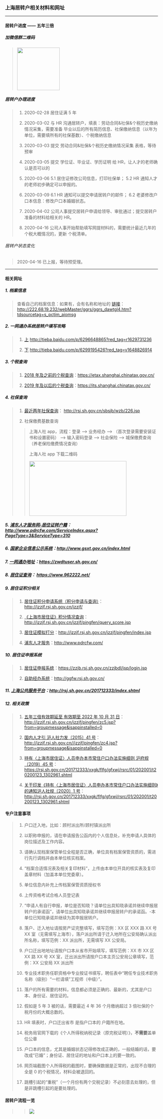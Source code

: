 ### 上海居转户相关材料和网址

---

#### 居转户进度 —— 五年三倍
##### 加微信群二维码
> <img src="/pics/README/001-磐石如丝微信二维码.png" width="140" height="140" align=center></img>

##### 居转户办理进度
> 1. 2020-02-28 居住证满 5 年
>
> 2. 2020-03-02 与 HR 沟通居转户，填表：劳动合同&社保&个税历史缴纳情况采集，需要准备 毕业以后的所有简历信息、社保缴纳信息（以年为单位，需要填所有的社保基数）、个税缴纳信息
>
> 3. 2020-03-03 提交 劳动合同&社保&个税历史缴纳情况采集 表格，等待预审
>
> 4. 2020-03-05 提交 学位证、毕业证、学历证明 给 HR，让人才的老师确认是否可以的
>
> 5. 2020-03-06 5.1 居住证修改公司信息，打印社保单； 5.2 HR 通知人才的老师初步确定可以申报的。
>
> 6. 2020-03-09 6.1 HR 通知可以提交申请居转户的邮件； 6.2 老婆修改户口本信息：修改户口本婚姻状态。
>
> 7. 2020-04-02 公司人事提交居转户申请给领导、审批通过；提交居转户准备的材料给相关的 HR。
>
> 8. 2020-04-16 公司人事开始帮助填写网提材料的，需要统计最近几年的个税大概情况的，更新 个税清单。


###### 居转户状态变化
> 2020-04-16 已上报，等待预受理。

---

#### 相关网址
##### 1. 档案信息
> 查看自己的档案信息：如果有，会有名称和地址的 [链接](http://222.68.19.232/webMaster/ggrs/ggrs_dawtgl4.htm?tdsourcetag=s_pctim_aiomsg)： http://222.68.19.232/webMaster/ggrs/ggrs_dawtgl4.htm?tdsourcetag=s_pctim_aiomsg

##### 2.  一网通办系统居转户填写攻略
> 1. [上](http://tieba.baidu.com/p/6296648865?red_tag=r1629731236) http://tieba.baidu.com/p/6296648865?red_tag=r1629731236
>
> 2. [下](http://tieba.baidu.com/p/6299195426?red_tag=v1648826914) http://tieba.baidu.com/p/6299195426?red_tag=v1648826914

##### 3. 个税查询
> 1. [2018 年及之前的个税查询](https://etax.shanghai.chinatax.gov.cn/)：https://etax.shanghai.chinatax.gov.cn/
>
> 2. [2019 年及以后的个税查询](https://its.shanghai.chinatax.gov.cn/)：https://its.shanghai.chinatax.gov.cn/

##### 4. 社保查询
> 1. [最近两年社保查询](http://rsj.sh.gov.cn/sbsjb/wzb/226.jsp)： http://rsj.sh.gov.cn/sbsjb/wzb/226.jsp
>
> 2. 社保缴费基数查询
>>
>> 上海人社 app，流程：登录 --> 业务经办 --> （首次登录需要安装证书和设置密码） --> 输入密码登录 --> 社会保险 --> 城保缴费查询（养老保险缴费情况查询）
>>
>> 上海人社 app 下载二维码
>>
>> <img src="/pics/README/002-shrsapp1.jpg" width="320" height="180" align=center></img>

##### 5. [浦东人才服务网-居住证转户籍](http://www.pdrcfw.com/ServiceIndex.aspx?PageType=3&ServiceType=310)：http://www.pdrcfw.com/ServiceIndex.aspx?PageType=3&ServiceType=310

##### 6. [国家企业信息公示系统](http://www.gsxt.gov.cn/index.html)：http://www.gsxt.gov.cn/index.html

##### 7. [一网通办地址](https://zwdtuser.sh.gov.cn/)：https://zwdtuser.sh.gov.cn/

##### 8. [居住证查询]( https://www.962222.net/)： https://www.962222.net/

##### 9. 居住证积分相关
> 1. [居住证积分申请系统（积分申请与查询）](http://jzzjf.rsj.sh.gov.cn/jzzjf/)：http://jzzjf.rsj.sh.gov.cn/jzzjf/
>
> 2. [《上海市居住证》积分情况查询](http://jzzjf.rsj.sh.gov.cn/jzzjf/pingfen/query_score.jsp)：http://jzzjf.rsj.sh.gov.cn/jzzjf/pingfen/query_score.jsp
>
> 3. [居住证模拟打分](http://jzzjf.rsj.sh.gov.cn/jzzjf/pingfen/index.jsp)：http://jzzjf.rsj.sh.gov.cn/jzzjf/pingfen/index.jsp
>
> 4. [浦东人才服务](http://www.pdrcfw.com/)：http://www.pdrcfw.com/

##### 10. 居住证申报系统
> 1. [居住证申报系统](https://zzjb.rsj.sh.gov.cn/zzjbdl/jsp/login.jsp)：https://zzjb.rsj.sh.gov.cn/zzjbdl/jsp/login.jsp
>
> 2. [自助经办系统](http://ggfw.rsj.sh.gov.cn/)：http://ggfw.rsj.sh.gov.cn/

##### 11. [上海公共服务平台]( http://rsj.sh.gov.cn/201712333/index.shtml)：http://rsj.sh.gov.cn/201712333/index.shtml

##### 12. 相关政策
> 1. [五年三倍有效期延至 有效期至 2022 年 10 月 31 日](http://jzzjf.rsj.sh.gov.cn/jzzjf/pingfen/zc5.jsp?from=groupmessage&isappinstalled=0)：http://jzzjf.rsj.sh.gov.cn/jzzjf/pingfen/zc5.jsp?from=groupmessage&isappinstalled=0
>
> 2. [国内人才引 沪人社力发〔2015〕41 号](http://jzzjf.rsj.sh.gov.cn//jzzjf/pingfen/zc4.jsp?from=groupmessage&isappinstalled=0)：http://jzzjf.rsj.sh.gov.cn//jzzjf/pingfen/zc4.jsp?from=groupmessage&isappinstalled=0
>
> 3. [持有〈上海市居住证〉人员申办本市常住户口办法实施细则 沪府规〔2019〕45 号](https://rsj.sh.gov.cn/201712333/xxgk/flfg/gfxwj/rsrc/01/202001/t20200123_1302961.shtml)：https://rsj.sh.gov.cn/201712333/xxgk/flfg/gfxwj/rsrc/01/202001/t20200123_1302961.shtml
>
> 4. [关于印发《持有〈上海市居住证〉人员申办本市常住户口办法实施细则》的通知沪人社规〔2020〕1 号](http://rsj.sh.gov.cn/201712333/xxgk/flfg/gfxwj/rsrc/01/202001/t20200123_1302961.shtml)：http://rsj.sh.gov.cn/201712333/xxgk/flfg/gfxwj/rsrc/01/202001/t20200123_1302961.shtml

#### 专户注意事项
> 1.  户口迁入地，比如：顾村派出所/顾村镇派出所
>
> 2.  以职称申报的，请在申请报告公函内的个人信息处，补充申请人具体的岗位描述及工作内容。
>
> 3.  请确认现档案保管单位全程是否正确，单位具有档案保管资质的，需进行先行调档并由本单位核实档案。
>
> 4.  “档案合适情况表及相关复印材料”，上传由本单位开具的核实表及复印盖章材料（加盖本单位党委章）。
>
> 5.  单位信息内补充上传档案保管资质授权书
>
> 6.  上传资格考试合格人员登记表
>
> 7.  “申请人有自行申报，单位是否知晓？请单位出具知晓承诺并继续申报居转户的承诺函”，请单位出具知晓承诺并继续申报居转户的承诺函。-本单位已知晓承诺并继续为其申报居转户。
>
> 8.  落户、迁入地址请按房产证完整填写，填写范例：XX 区 XXX 路 XX 号 XX 室（无需填写上海市），落户派出所请于迁入地所在公安局确认派出所名称，填写范例：XX 派出所，无需填写 XX 公安局。
>
> 9.  户口迁出地地址请按户口本从省市开始填写，填写范例：XX 市 XX 区 XX 路 XX 号 XX 室，迁出派出所请按户口本主页公安局公章填写，范例：XX 公安局 XX 派出所
>
> 10. 专业技术职务任职资格中专业按证书填写，聘任表中“聘任专业技术职务名称（级别）“一栏请填”工程师（中级）”。
>
> 11. 落户的所有需要的材料，信息都必须是正确的、最新的，尤其是户口本、身份证、居住证的。
>
> 12. 假如是 5 年 3 被的话，需要最近 4 年 36 个月缴纳超过 3 倍社保的个税月份的大概总数的。
>
> 13. HR 填表时，户口迁出省市 是指户口本的 户籍所在地。
>
> 14. 税务局官网下载的《个人所得税纳税记录（原完税证明）》，**不需要**盖单位公章
>
> 15. 户口本的信息，尤其是婚姻状态记得修改成正确的，一般结婚的话，要改成“已婚”；身份证、居住证的地址和户口本上的要一致的。
>
> 16. 网页端截图个人所得税的截图时，要确保数据是正常的，出现不合理的全是 0 的个税情况，材料会被退回的。
>
> 17. 跳槽引起的“重税”（一个月份有两个交税记录）不必刻意去处理的，但是非跳槽引起的是要处理的。

#### 居转户流程一览
>> <img src="/一网通办-居转户审批流程及状态一览-20200301.jpg"  align=center></img>
